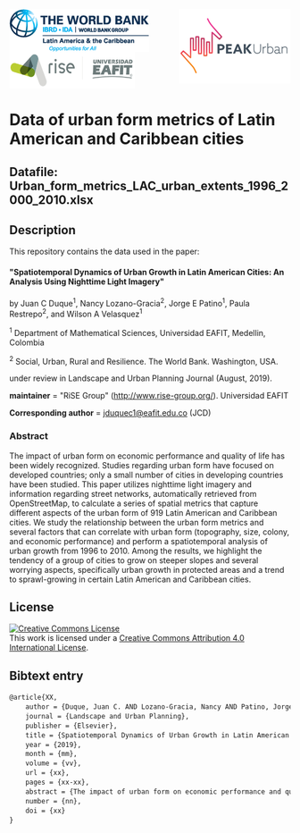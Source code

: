 <img src="data/figs/PEAKurban.png" alt="PEAK Urban logo" align="right" width ="200" height="133">
<img src="data/figs/WB_logo.png" alt="World Bank logo" align="left" width ="250" height="76">
<img src="data/figs/rise_logo.png" alt="RiSE-group logo" align="middle" width ="225" height="66">


Data of urban form metrics of Latin American and Caribbean cities
=================================================================

## Datafile: Urban_form_metrics_LAC_urban_extents_1996_2000_2010.xlsx

## Description

 This repository contains the data used in the paper:

#### "Spatiotemporal Dynamics of Urban Growth in Latin American Cities: An Analysis Using Nighttime Light Imagery" 
by Juan C Duque<sup>1</sup>, Nancy Lozano-Gracia<sup>2</sup>, Jorge E Patino<sup>1</sup>, Paula Restrepo<sup>2</sup>, and Wilson A Velasquez<sup>1</sup> 

<sup>1</sup> Department of Mathematical Sciences, Universidad EAFIT, Medellin, Colombia

<sup>2</sup> Social, Urban, Rural and Resilience. The World Bank. Washington, USA.

under review in Landscape and Urban Planning Journal (August, 2019).

__maintainer__ = "RiSE Group"  (http://www.rise-group.org/). Universidad EAFIT

__Corresponding author__ = jduquec1@eafit.edu.co (JCD)


### Abstract 

The impact of urban form on economic performance and quality of life has been widely recognized. Studies regarding urban form have focused on developed countries; only a small number of cities in developing countries have been studied. This paper utilizes nighttime light imagery and information regarding street networks, automatically retrieved from OpenStreetMap, to calculate a series of spatial metrics that capture different aspects of the urban form of 919 Latin American and Caribbean cities. We study the relationship between the urban form metrics and several factors that can correlate with urban form (topography, size, colony, and economic performance) and perform a spatiotemporal analysis of urban growth from 1996 to 2010. Among the results, we highlight the tendency of a group of cities to grow on steeper slopes and several worrying aspects, specifically urban growth in protected areas and a trend to sprawl-growing in certain Latin American and Caribbean cities.



## License

<a rel="license" href="http://creativecommons.org/licenses/by/4.0/"><img alt="Creative Commons License" style="border-width:0" src="https://i.creativecommons.org/l/by/4.0/88x31.png" /></a><br />This work is licensed under a <a rel="license" href="http://creativecommons.org/licenses/by/4.0/">Creative Commons Attribution 4.0 International License</a>.

## Bibtext entry

```tex
@article{XX,
    author = {Duque, Juan C. AND Lozano-Gracia, Nancy AND Patino, Jorge E. AND Restrepo-Cadavid, Paula AND Velásquez, Wilson A.},
    journal = {Landscape and Urban Planning},
    publisher = {Elsevier},
    title = {Spatiotemporal Dynamics of Urban Growth in Latin American Cities: An Analysis Using Nighttime Light Imagery},
    year = {2019},
    month = {mm},
    volume = {vv},
    url = {xx},
    pages = {xx-xx},
    abstract = {The impact of urban form on economic performance and quality of life has been widely recognized. Studies regarding urban form have focused on developed countries; only a small number of cities in developing countries have been studied. This paper utilizes nighttime light imagery and information regarding street networks, automatically retrieved from OpenStreetMap, to calculate a series of spatial metrics that capture different aspects of the urban form of 919 Latin American and Caribbean cities. We study the relationship between the urban form metrics and several factors that can correlate with urban form (topography, size, colony, and economic performance) and perform a spatiotemporal analysis of urban growth from 1996 to 2010. Among the results, we highlight the tendency of a group of cities to grow on steeper slopes and several worrying aspects, specifically urban growth in protected areas and a trend to sprawl-growing in certain Latin American and Caribbean cities.},
    number = {nn},
    doi = {xx}
}
```
